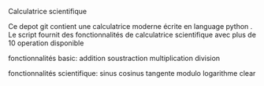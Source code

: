 Calculatrice scientifique

Ce depot git  contient une calculatrice moderne écrite en language python . Le script fournit des fonctionnalités de calculatrice 
scientifique avec plus de 10 operation disponible 


fonctionnalités basic:
addition 
soustraction 
multiplication 
division


fonctionnalités scientifique:
sinus
cosinus 
tangente
modulo
logarithme
clear



